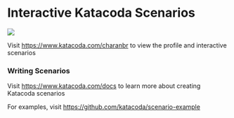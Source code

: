 # Interactive Katacoda Scenarios

[![](http://shields.katacoda.com/katacoda/charanbr/count.svg)](https://www.katacoda.com/charanbr "Get your profile on Katacoda.com")

Visit https://www.katacoda.com/charanbr to view the profile and interactive scenarios

### Writing Scenarios
Visit https://www.katacoda.com/docs to learn more about creating Katacoda scenarios

For examples, visit https://github.com/katacoda/scenario-example
